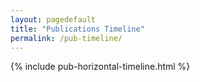 ```yaml
---
layout: pagedefault
title: "Publications Timeline"
permalink: /pub-timeline/
---
```


{% include pub-horizontal-timeline.html %}



